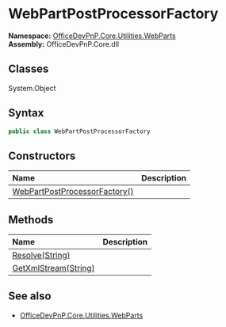 # WebPartPostProcessorFactory
  

**Namespace:** [OfficeDevPnP.Core.Utilities.WebParts](OfficeDevPnP.Core.Utilities.WebParts.md)  
**Assembly:** OfficeDevPnP.Core.dll  
## Classes
System.Object  
## Syntax
```C#
public class WebPartPostProcessorFactory
```
## Constructors
|**Name**|**Description**|
|:-----|:-----|
| [WebPartPostProcessorFactory()](WebPartPostProcessorFactoryconstructor1details.md) | 
## Methods
|**Name**|**Description**|
|:-----|:-----|
| [Resolve(String)](WebPartPostProcessorFactoryResolveString.md) | 
| [GetXmlStream(String)](WebPartPostProcessorFactoryGetXmlStreamString.md) | 
## See also
- [OfficeDevPnP.Core.Utilities.WebParts](OfficeDevPnP.Core.Utilities.WebParts.md)
